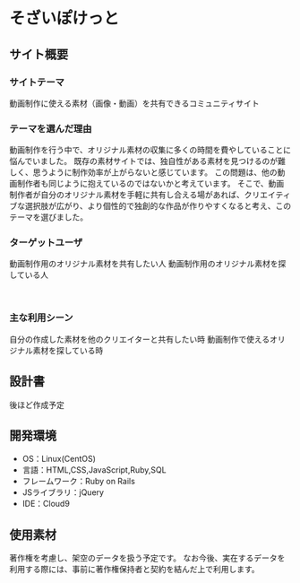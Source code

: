 # そざいぽけっと
## サイト概要

### サイトテーマ
動画制作に使える素材（画像・動画）を共有できるコミュニティサイト
​
### テーマを選んだ理由
動画制作を行う中で、オリジナル素材の収集に多くの時間を費やしていることに悩んでいました。
既存の素材サイトでは、独自性がある素材を見つけるのが難しく、思うように制作効率が上がらないと感じています。
この問題は、他の動画制作者も同じように抱えているのではないかと考えています。
そこで、動画制作者が自分のオリジナル素材を手軽に共有し合える場があれば、クリエイティブな選択肢が広がり、より個性的で独創的な作品が作りやすくなると考え、このテーマを選びました。
​
### ターゲットユーザ
動画制作用のオリジナル素材を共有したい人
動画制作用のオリジナル素材を探している人

​
### 主な利用シーン
自分の作成した素材を他のクリエイターと共有したい時
動画制作で使えるオリジナル素材を探している時
​
## 設計書
後ほど作成予定
​
## 開発環境
- OS：Linux(CentOS)
- 言語：HTML,CSS,JavaScript,Ruby,SQL
- フレームワーク：Ruby on Rails
- JSライブラリ：jQuery
- IDE：Cloud9
​
## 使用素材
著作権を考慮し、架空のデータを扱う予定です。
なお今後、実在するデータを利用する際には、事前に著作権保持者と契約を結んだ上で利用します。